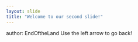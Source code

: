 ```yaml
---
layout: slide
title: "Welcome to our second slide!"
---
```

author: EndOftheLand
Use the left arrow to go back!
